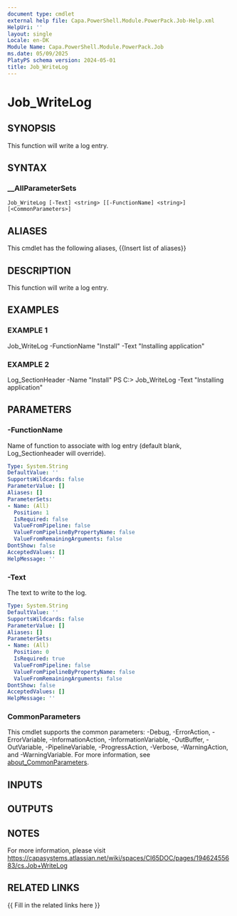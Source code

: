 ```yaml
---
document type: cmdlet
external help file: Capa.PowerShell.Module.PowerPack.Job-Help.xml
HelpUri: ''
layout: single
Locale: en-DK
Module Name: Capa.PowerShell.Module.PowerPack.Job
ms.date: 05/09/2025
PlatyPS schema version: 2024-05-01
title: Job_WriteLog
---
```


# Job_WriteLog

## SYNOPSIS

This function will write a log entry.

## SYNTAX

### __AllParameterSets

```
Job_WriteLog [-Text] <string> [[-FunctionName] <string>] [<CommonParameters>]
```

## ALIASES

This cmdlet has the following aliases,
  {{Insert list of aliases}}

## DESCRIPTION

This function will write a log entry.

## EXAMPLES

### EXAMPLE 1

Job_WriteLog -FunctionName "Install" -Text "Installing application"

### EXAMPLE 2

Log_SectionHeader -Name "Install"
PS C:\> Job_WriteLog -Text "Installing application"

## PARAMETERS

### -FunctionName

Name of function to associate with log entry (default blank, Log_Sectionheader will override).

```yaml
Type: System.String
DefaultValue: ''
SupportsWildcards: false
ParameterValue: []
Aliases: []
ParameterSets:
- Name: (All)
  Position: 1
  IsRequired: false
  ValueFromPipeline: false
  ValueFromPipelineByPropertyName: false
  ValueFromRemainingArguments: false
DontShow: false
AcceptedValues: []
HelpMessage: ''
```

### -Text

The text to write to the log.

```yaml
Type: System.String
DefaultValue: ''
SupportsWildcards: false
ParameterValue: []
Aliases: []
ParameterSets:
- Name: (All)
  Position: 0
  IsRequired: true
  ValueFromPipeline: false
  ValueFromPipelineByPropertyName: false
  ValueFromRemainingArguments: false
DontShow: false
AcceptedValues: []
HelpMessage: ''
```

### CommonParameters

This cmdlet supports the common parameters: -Debug, -ErrorAction, -ErrorVariable,
-InformationAction, -InformationVariable, -OutBuffer, -OutVariable, -PipelineVariable,
-ProgressAction, -Verbose, -WarningAction, and -WarningVariable. For more information, see
[about_CommonParameters](https://go.microsoft.com/fwlink/?LinkID=113216).

## INPUTS

## OUTPUTS

## NOTES

For more information, please visit https://capasystems.atlassian.net/wiki/spaces/CI65DOC/pages/19462455683/cs.Job+WriteLog


## RELATED LINKS

{{ Fill in the related links here }}

